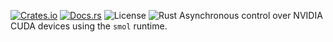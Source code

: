 [![Crates.io](https://img.shields.io/crates/v/smol-cuda.svg)](https://crates.io/crates/smol-cuda)
[![Docs.rs](https://docs.rs/smol-cuda/badge.svg)](https://docs.rs/smol-cuda)
![License](https://img.shields.io/badge/license-MIT-blue.svg)
![Rust](https://img.shields.io/badge/rust-1.85+-blue.svg) Asynchronous control over NVIDIA CUDA devices using the `smol` runtime.